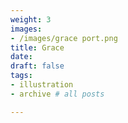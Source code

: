 ```yaml
---
weight: 3
images:
- /images/grace port.png
title: Grace
date: 
draft: false
tags:
- illustration
- archive # all posts

---
```


